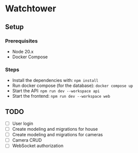 # Watchtower

## Setup

### Prerequisites

- Node 20.x
- Docker Compose

### Steps

- Install the dependencies with: `npm install`
- Run docker compose (for the database): `docker compose up`
- Start the API: `npm run dev --workspace api`
- Start the frontend: `npm run dev --workspace web`

## TODO

- [ ] User login
- [ ] Create modeling and migrations for house
- [ ] Create modeling and migrations for cameras
- [ ] Camera CRUD
- [ ] WebSocket authorization
